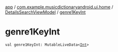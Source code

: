 [app](../../index.md) / [com.example.musicdictionaryandroid.ui.home](../index.md) / [DetailsSearchViewModel](index.md) / [genre1KeyInt](./genre1-key-int.md)

# genre1KeyInt

`val genre1KeyInt: MutableLiveData<`[`Int`](https://kotlinlang.org/api/latest/jvm/stdlib/kotlin/-int/index.html)`>`